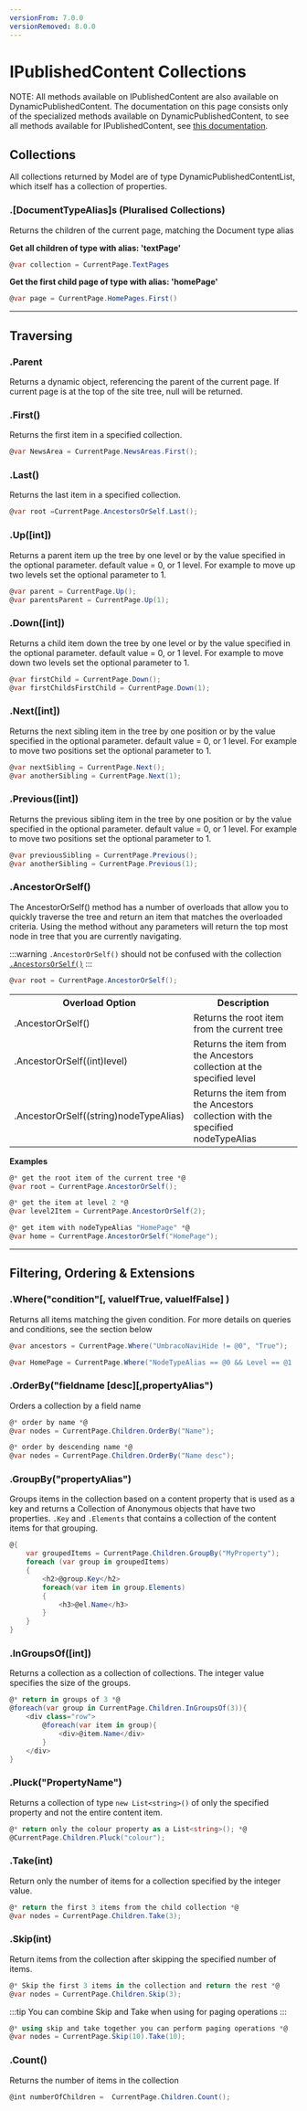 ```yaml
---
versionFrom: 7.0.0
versionRemoved: 8.0.0
---
```


# IPublishedContent Collections

NOTE: All methods available on IPublishedContent are also available on DynamicPublishedContent.
The documentation on this page consists only of the specialized methods available on DynamicPublishedContent,
to see all methods available for IPublishedContent, see [this documentation](../IPublishedContent/Collections.md).

## Collections

All collections returned by Model are of type DynamicPublishedContentList, which itself has a collection of properties.

### .[DocumentTypeAlias]s (Pluralised Collections)

Returns the children of the current page, matching the Document type alias

**Get all children of type with alias: 'textPage'**

```csharp
@var collection = CurrentPage.TextPages
```

**Get the first child page of type with alias: 'homePage'**

```csharp
@var page = CurrentPage.HomePages.First()
```

-----

## Traversing

### .Parent
Returns a dynamic object, referencing the parent of the current page. If current page is at the top of the site tree, null will be returned.

### .First()
Returns the first item in a specified collection.

```csharp
@var NewsArea = CurrentPage.NewsAreas.First();
```

### .Last()
Returns the last item in a specified collection.

```csharp
@var root =CurrentPage.AncestorsOrSelf.Last();
```

### .Up([int])
Returns a parent item up the tree by one level or by the value specified in the optional parameter. default value = 0, or 1 level. For example to move up two levels set the optional parameter to 1.

```csharp
@var parent = CurrentPage.Up();
@var parentsParent = CurrentPage.Up(1);
```

### .Down([int])
Returns a child item down the tree by one level or by the value specified in the optional parameter. default value = 0, or 1 level. For example to move down two levels set the optional parameter to 1.

```csharp
@var firstChild = CurrentPage.Down();
@var firstChildsFirstChild = CurrentPage.Down(1);
```

### .Next([int])
Returns the next sibling item in the tree by one position or by the value specified in the optional parameter. default value = 0, or 1 level. For example to move two positions set the optional parameter to 1.

```csharp
@var nextSibling = CurrentPage.Next();
@var anotherSibling = CurrentPage.Next(1);
```

### .Previous([int])
Returns the previous sibling item in the tree by one position or by the value specified in the optional parameter. default value = 0, or 1 level. For example to move two positions set the optional parameter to 1.

```csharp
@var previousSibling = CurrentPage.Previous();
@var anotherSibling = CurrentPage.Previous(1);
```

### .AncestorOrSelf()
The AncestorOrSelf() method has a number of overloads that allow you to quickly traverse the tree and return an item that matches the overloaded criteria.
Using the method without any parameters will return the top most node in tree that you are currently navigating.

:::warning
`.AncestorOrSelf()` should not be confused with the collection [`.AncestorsOrSelf()`](#ancestorsorself)
:::

```csharp
@var root = CurrentPage.AncestorOrSelf();
```

<table>
    <tr>
        <th>Overload Option</th><th>Description</th>
    </tr>
    <tr>
        <td>.AncestorOrSelf()</td>
        <td>Returns the root item from the current tree</td>
    </tr>
    <tr>
        <td>.AncestorOrSelf((int)level)</td>
        <td>Returns the item from the Ancestors collection at the specified level</td>
    </tr>
    <tr>
        <td>.AncestorOrSelf((string)nodeTypeAlias)</td>
        <td>Returns the item from the Ancestors collection with the specified nodeTypeAlias</td>
    </tr>
</table>

**Examples**

```csharp
@* get the root item of the current tree *@
@var root = CurrentPage.AncestorOrSelf();

@* get the item at level 2 *@
@var level2Item = CurrentPage.AncestorOrSelf(2);

@* get item with nodeTypeAlias "HomePage" *@
@var home = CurrentPage.AncestorOrSelf("HomePage");
```

-----

## Filtering, Ordering & Extensions

### .Where("condition"[, valueIfTrue, valueIfFalse] )
Returns all items matching the given condition.
For more details on queries and conditions, see the section below

```csharp
@var ancestors = CurrentPage.Where("UmbracoNaviHide != @0", "True");

@var HomePage = CurrentPage.Where("NodeTypeAlias == @0 && Level == @1 || Name = @2", "HomePage", 0, "Home").First();
```

### .OrderBy("fieldname [desc][,propertyAlias")
Orders a collection by a field name

```csharp
@* order by name *@
@var nodes = CurrentPage.Children.OrderBy("Name");

@* order by descending name *@
@var nodes = CurrentPage.Children.OrderBy("Name desc");
```

### .GroupBy("propertyAlias")
Groups items in the collection based on a content property that is used as a key and returns a Collection of Anonymous objects that have two properties. `.Key` and `.Elements` that contains a collection of the content items for that grouping.

```csharp
@{
    var groupedItems = CurrentPage.Children.GroupBy("MyProperty");
    foreach (var group in groupedItems)
    {
        <h2>@group.Key</h2>
        foreach(var item in group.Elements)
        {
            <h3>@el.Name</h3>
        }
    }
}
```

### .InGroupsOf([int])
Returns a collection as a collection of collections. The integer value specifies the size of the groups.

```csharp
@* return in groups of 3 *@
@foreach(var group in CurrentPage.Children.InGroupsOf(3)){
    <div class="row">
        @foreach(var item in group){
            <div>@item.Name</div>
        }
    </div>
}
```

### .Pluck("PropertyName")
Returns a collection of type `new List<string>()` of only the specified property and not the entire content item.

```csharp
@* return only the colour property as a List<string>(); *@
@CurrentPage.Children.Pluck("colour");
```

### .Take(int)
Return only the number of items for a collection specified by the integer value.

```csharp
@* return the first 3 items from the child collection *@
@var nodes = CurrentPage.Children.Take(3);
```

### .Skip(int)
Return items from the collection after skipping the specified number of items.

```csharp
@* Skip the first 3 items in the collection and return the rest *@
@var nodes = CurrentPage.Children.Skip(3);
```

:::tip
You can combine Skip and Take when using for paging operations
:::

```csharp
@* using skip and take together you can perform paging operations *@
@var nodes = CurrentPage.Skip(10).Take(10);
```

### .Count()
Returns the number of items in the collection

```csharp
@int numberOfChildren =  CurrentPage.Children.Count();
```

